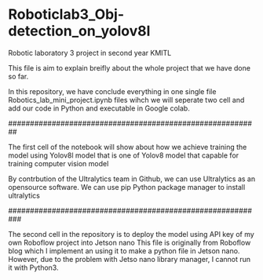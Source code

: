 # Roboticlab3_Obj-detection_on_yolov8l
Robotic laboratory 3 project in second year KMITL

This file is aim to explain breifly about the whole project that we have done so far.

In this repository, we have conclude everything in one single file Robotics_lab_mini_project.ipynb files wihch we will seperate 
two cell and add our code in Python and executable in Google colab.

##########################################################

The first cell of the notebook will show about how we achieve training the model using Yolov8l model that is one of Yolov8 model 
that capable for training computer vision model

By contrbution of the Ultralytics team in Github, we can use Ultralytics as an opensource software. We can use pip Python 
package manager to install ultralytics


###########################################################

The second cell in the repository is to deploy the model using API key of my own Roboflow project into Jetson nano
This file is originally from Roboflow blog which I implement an using it to make a python file in Jetson nano.
However, due to the problem with Jetso nano library manager, I cannot run it with Python3.

